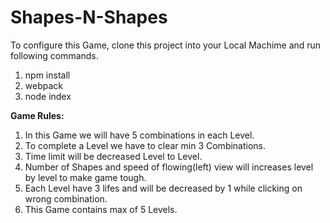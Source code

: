 # Shapes-N-Shapes

To configure this Game, clone this project into your Local Machime and run following commands.
  1. npm install
  2. webpack
  3. node index
 

 <b>Game Rules:</b>
  1. In this Game we will have 5 combinations in each Level.
  2. To complete a Level we have to clear min 3 Combinations.
  3. Time limit will be decreased Level to Level.
  4. Number of Shapes and speed of flowing(left) view will increases level by level to make game tough.
  5. Each Level have 3 lifes and will be decreased by 1 while clicking on wrong combination.
  6. This Game contains max of 5 Levels.
